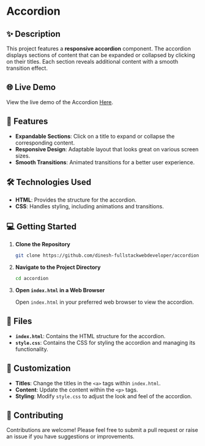 # Accordion

## ✨ Description

This project features a **responsive accordion** component. The accordion displays sections of content that can be expanded or collapsed by clicking on their titles. Each section reveals additional content with a smooth transition effect.

## 🌐 Live Demo

View the live demo of the Accordion [Here](https://66c16a409a4e0d3babaa67d4--dinesh-accordion.netlify.app/).

## 🚀 Features

- **Expandable Sections**: Click on a title to expand or collapse the corresponding content.
- **Responsive Design**: Adaptable layout that looks great on various screen sizes.
- **Smooth Transitions**: Animated transitions for a better user experience.

## 🛠 Technologies Used

- **HTML**: Provides the structure for the accordion.
- **CSS**: Handles styling, including animations and transitions.

## 💻 Getting Started

1. **Clone the Repository**

   ```bash
   git clone https://github.com/dinesh-fullstackwebdeveloper/accordion-design.git
   ```

2. **Navigate to the Project Directory**

   ```bash
   cd accordion
   ```

3. **Open `index.html` in a Web Browser**

   Open `index.html` in your preferred web browser to view the accordion.

## 📁 Files

- **`index.html`**: Contains the HTML structure for the accordion.
- **`style.css`**: Contains the CSS for styling the accordion and managing its functionality.

## 🎨 Customization

- **Titles**: Change the titles in the `<a>` tags within `index.html`.
- **Content**: Update the content within the `<p>` tags.
- **Styling**: Modify `style.css` to adjust the look and feel of the accordion.

## 🤝 Contributing

Contributions are welcome! Please feel free to submit a pull request or raise an issue if you have suggestions or improvements.
